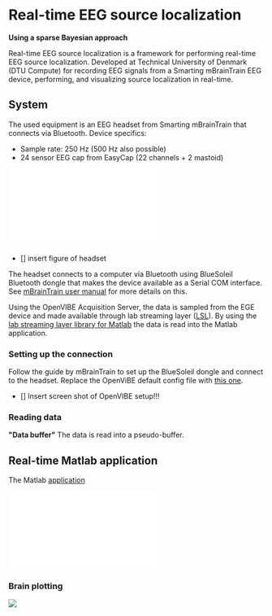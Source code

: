 # Real-time EEG source localization
**Using a sparse Bayesian approach**

<!-- # Introduction -->
Real-time EEG source localization is a framework for performing real-time EEG source localization. Developed at Technical University of Denmark (DTU Compute) for recording EEG signals from a Smarting mBrainTrain EEG device, performing, and visualizing source localization in real-time.



## System
The used equipment is an EEG headset from Smarting mBrainTrain that connects via Bluetooth. 
Device specifics:
- Sample rate: 250 Hz (500 Hz also possible)
- 24 sensor EEG cap from EasyCap (22 channels + 2 mastoid)


<!-- **System overview** -->
![](figures/systemoverview.pdf)

- [] insert figure of headset


The headset connects to a computer via Bluetooth using BlueSoleil Bluetooth dongle that makes the device available as a Serial COM interface. See [mBrainTrain user manual](https://mbraintrain.com/wp-content/uploads/2016/08/SMARTING-User-Manual.pdf) for more details on this.

Using the OpenVIBE Acquisition Server, the data is sampled from the EGE device and made available through lab streaming layer ([LSL](https://github.com/sccn/labstreaminglayer)). By using the [lab streaming layer library for Matlab](https://github.com/sccn/labstreaminglayer/tree/master/LSL/liblsl-Matlab) the data is read into the Matlab application. 


### Setting up the connection
Follow the guide by mBrainTrain to set up the BlueSoleil dongle and connect to the headset. 
Replace the OpenViBE default config file with [this one](). 

- [] Insert screen shot of OpenVIBE setup!!!


### Reading data

**"Data buffer"**
The data is read into a pseudo-buffer. 



## Real-time Matlab application
The Matlab [application]() 

![](figures/processing.pdf)





### Brain plotting

![](figures/brainSpin.gif)